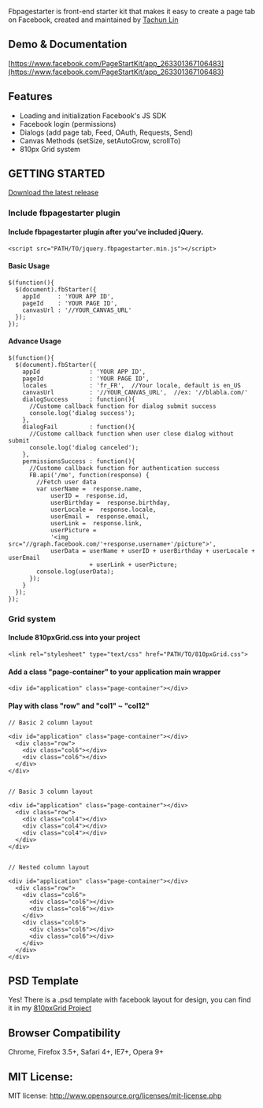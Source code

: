 Fbpagestarter is front-end starter kit that makes it easy to create a page tab on Facebook, created and maintained by [Tachun Lin](https://twitter.com/creed88)

##  Demo & Documentation

[https://www.facebook.com/PageStartKit/app_263301367106483](https://www.facebook.com/PageStartKit/app_263301367106483)

##  Features

- Loading and initialization Facebook's JS SDK
- Facebook login (permissions)
- Dialogs (add page tab, Feed, OAuth, Requests, Send)
- Canvas Methods (setSize, setAutoGrow, scrollTo)
- 810px Grid system

##  GETTING STARTED

[Download the latest release](https://github.com/tachun/fbpagestarter/archive/master.zip)

###  Include fbpagestarter plugin

####  Include fbpagestarter plugin after you've included jQuery.

    <script src="PATH/TO/jquery.fbpagestarter.min.js"></script>

####  Basic Usage

    $(function(){
      $(document).fbStarter({
        appId     : 'YOUR APP ID',
        pageId    : 'YOUR PAGE ID',
        canvasUrl : '//YOUR_CANVAS_URL'
      });
    });

####  Advance Usage

    $(function(){
      $(document).fbStarter({
        appId              : 'YOUR APP ID',
        pageId             : 'YOUR PAGE ID',
        locales            : 'fr_FR',  //Your locale, default is en_US
        canvasUrl          : '//YOUR_CANVAS_URL',  //ex: '//blabla.com/'
        dialogSuccess      : function(){
          //Custome callback function for dialog submit success
          console.log('dialog success');
        },
        dialogFail         : function(){  
          //Custome callback function when user close dialog without submit
          console.log('dialog canceled');
        },
        permissionsSuccess : function(){
          //Custome callback function for authentication success
          FB.api('/me', function(response) {
            //Fetch user data
            var userName =  response.name,
                userID =  response.id,
                userBirthday =  response.birthday,
                userLocale =  response.locale,
                userEmail =  response.email,
                userLink =  response.link,
                userPicture = 
                '<img src="//graph.facebook.com/'+response.username+'/picture">',
                userData = userName + userID + userBirthday + userLocale + userEmail
                           + userLink + userPicture;
            console.log(userData);
          });
        }
      });
    });


###  Grid system

####  Include 810pxGrid.css into your project

    <link rel="stylesheet" type="text/css" href="PATH/TO/810pxGrid.css">

####  Add a class "page-container" to your application main wrapper

    <div id="application" class="page-container"></div>


####  Play with class "row" and "col1" ~ "col12"

    // Basic 2 column layout

    <div id="application" class="page-container"></div>
      <div class="row">
        <div class="col6"></div>
        <div class="col6"></div>
      </div>
    </div>


    // Basic 3 column layout

    <div id="application" class="page-container"></div>
      <div class="row">
        <div class="col4"></div>
        <div class="col4"></div>
        <div class="col4"></div>
      </div>
    </div>


    // Nested column layout

    <div id="application" class="page-container"></div>
      <div class="row">
        <div class="col6">
          <div class="col6"></div>
          <div class="col6"></div>
        </div>
        <div class="col6">
          <div class="col6"></div>
          <div class="col6"></div>
        </div>
      </div>
    </div>


##  PSD Template

Yes! There is a .psd template with facebook layout for design, you can find it in my [810pxGrid Project](https://github.com/tachun/810pxGrid/archive/master.zip)


##  Browser Compatibility

Chrome, Firefox 3.5+, Safari 4+, IE7+, Opera 9+

##  MIT License:

MIT license:
http://www.opensource.org/licenses/mit-license.php
